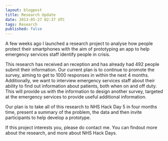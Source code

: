 ```yaml
---
layout: blogpost
title: Research Update
date: 2013-05-27 02:37 UTC
tags: Research
published: false
---
```


A few weeks ago I launched a research project to analyse how people protect their smartphones with the aim of prototyping an app to help emergency services staff identify people in crisis.

This research has received an reception and has already had 492 people submit their information. Our current plan is to continue to promote the survey, aiming to get to 1000 responses in within the next 4 months. Additionally, we want to interview emergency services staff about their ability to find out information about patients, both when on and off duty. This will provide us with the information to design another survey, targeted at the emergency services to provide useful additional information.

Our plan is to take all of this research to NHS Hack Day 5 in four months time, present a summary of the problem, the data and then invite participants to help develop a prototype.

If this project interests you, please do contact me. You can findout more about the research, and more about NHS Hack Days.
